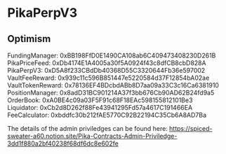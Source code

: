 # PikaPerpV3

## Optimism 

FundingManager: 0xBB198FfD0E1490CA108ab6C409473408230D261B  
PikaPriceFeed: 0xDb4174E1A4005a30f5A0924f43c8dfCB8cbD828A  
PikaPerpV3: 0xD5A8f233CBdDb40368D55C3320644Fb36e597002  
VaultFeeReward: 0x939c11c596B851447e5220584d37F12854bA02ae  
VaultTokenReward: 0x78136EF4BDcbdABb8D7aa09a33C3c16Ca6381910  
PositionManager: 0x8adD31BC901214A37f3bb676Cb90AD62B24fd9a5  
OrderBook: 0xA0BE4c09a03F5F91c68F18EAc598155812101Be3  
Liquidator: 0xCb2d8D262f88Fe43941295Fd57a4617C191466EA  
FeeCalculator: 0xbddfc30b212fAE5770C92B22194C35Cb6A8AD7Ba  

The details of the admin priviledges can be found here: https://spiced-sweater-a60.notion.site/Pika-Contracts-Admin-Priviledge-3dd1f880a2bf40238f68df6dc8e602fe

